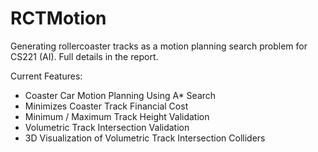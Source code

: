 # RCTMotion

Generating rollercoaster tracks as a motion planning search problem for CS221 (AI). Full details in the report.

Current Features:
* Coaster Car Motion Planning Using A* Search
* Minimizes Coaster Track Financial Cost
* Minimum / Maximum Track Height Validation
* Volumetric Track Intersection Validation
* 3D Visualization of Volumetric Track Intersection Colliders